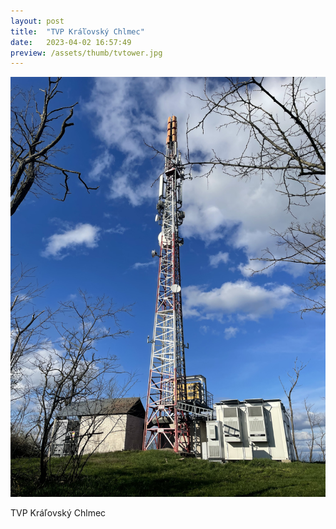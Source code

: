 ```yaml
---
layout: post
title:  "TVP Kráľovský Chlmec"
date:   2023-04-02 16:57:49
preview: /assets/thumb/tvtower.jpg
---
```


![TVP Kráľovský Chlmec](/assets/img/tvtower.jpg)

TVP Kráľovský Chlmec